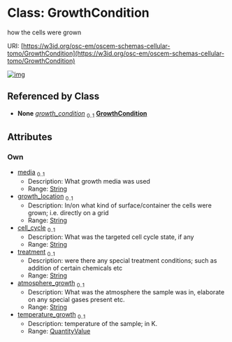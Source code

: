 
# Class: GrowthCondition

how the cells were grown

URI: [https://w3id.org/osc-em/oscem-schemas-cellular-tomo/GrowthCondition](https://w3id.org/osc-em/oscem-schemas-cellular-tomo/GrowthCondition)


[![img](https://yuml.me/diagram/nofunky;dir:TB/class/[QuantityValue],[QuantityValue]<temperature_growth%200..1-++[GrowthCondition&#124;media:string%20%3F;growth_location:string%20%3F;cell_cycle:string%20%3F;treatment:string%20%3F;atmosphere_growth:string%20%3F],[SampleCell]++-%20growth_condition%200..1>[GrowthCondition],[SampleCell])](https://yuml.me/diagram/nofunky;dir:TB/class/[QuantityValue],[QuantityValue]<temperature_growth%200..1-++[GrowthCondition&#124;media:string%20%3F;growth_location:string%20%3F;cell_cycle:string%20%3F;treatment:string%20%3F;atmosphere_growth:string%20%3F],[SampleCell]++-%20growth_condition%200..1>[GrowthCondition],[SampleCell])

## Referenced by Class

 *  **None** *[growth_condition](growth_condition.md)*  <sub>0..1</sub>  **[GrowthCondition](GrowthCondition.md)**

## Attributes


### Own

 * [media](media.md)  <sub>0..1</sub>
     * Description: What growth media was used
     * Range: [String](types/String.md)
 * [growth_location](growth_location.md)  <sub>0..1</sub>
     * Description: In/on what kind of surface/container the cells were grown; i.e. directly on a grid
     * Range: [String](types/String.md)
 * [cell_cycle](cell_cycle.md)  <sub>0..1</sub>
     * Description: What was the targeted cell cycle state, if any
     * Range: [String](types/String.md)
 * [treatment](treatment.md)  <sub>0..1</sub>
     * Description: were there any special treatment conditions; such as addition of certain chemicals etc
     * Range: [String](types/String.md)
 * [atmosphere_growth](atmosphere_growth.md)  <sub>0..1</sub>
     * Description: What was the atmosphere the sample was in, elaborate on any special gases present etc.
     * Range: [String](types/String.md)
 * [temperature_growth](temperature_growth.md)  <sub>0..1</sub>
     * Description: temperature of the sample; in K.
     * Range: [QuantityValue](QuantityValue.md)
